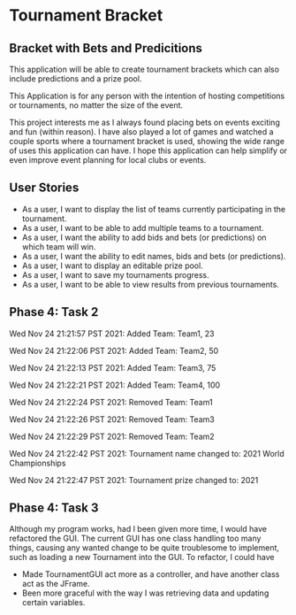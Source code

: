 # Tournament Bracket

## Bracket with Bets and Predicitions



This application will be able to create tournament brackets
which can also include predictions and a prize pool.

This Application is for any person with the intention of hosting
competitions or tournaments, no matter the size of the event.

This project interests me as I always found placing bets on events 
exciting and fun (within reason). I have also played a lot of games and watched
a couple sports where a tournament bracket is used, showing the wide
range of uses this application can have. I hope this application can help 
simplify or even improve event planning for local clubs or events.



## User Stories
- As a user, I want to display the list of teams currently participating in the tournament.
- As a user, I want to be able to add multiple teams to a tournament.
- As a user, I want the ability to add bids and bets (or predictions) on which team will win.
- As a user, I want the ability to edit names, bids and bets (or predictions).
- As a user, I want to display an editable prize pool.
- As a user, I want to save my tournaments progress.
- As a user, I want to be able to view results from previous tournaments.


## Phase 4: Task 2
Wed Nov 24 21:21:57 PST 2021:
Added Team: Team1, 23

Wed Nov 24 21:22:06 PST 2021:
Added Team: Team2, 50

Wed Nov 24 21:22:13 PST 2021:
Added Team: Team3, 75

Wed Nov 24 21:22:21 PST 2021:
Added Team: Team4, 100

Wed Nov 24 21:22:24 PST 2021:
Removed Team: Team1

Wed Nov 24 21:22:26 PST 2021:
Removed Team: Team3

Wed Nov 24 21:22:29 PST 2021:
Removed Team: Team2

Wed Nov 24 21:22:42 PST 2021:
Tournament name changed to: 2021 World Championships

Wed Nov 24 21:22:47 PST 2021:
Tournament prize changed to: 2021

## Phase 4: Task 3
Although my program works, had I been given more time, I would have refactored the GUI.
The current GUI has one class handling too many things, causing any wanted change to be quite troublesome 
to implement, such as loading a new Tournament into the GUI. To refactor, I could have
- Made TournamentGUI act more as a controller, and have another class act as the JFrame.
- Been more graceful with the way I was retrieving data and updating certain variables.